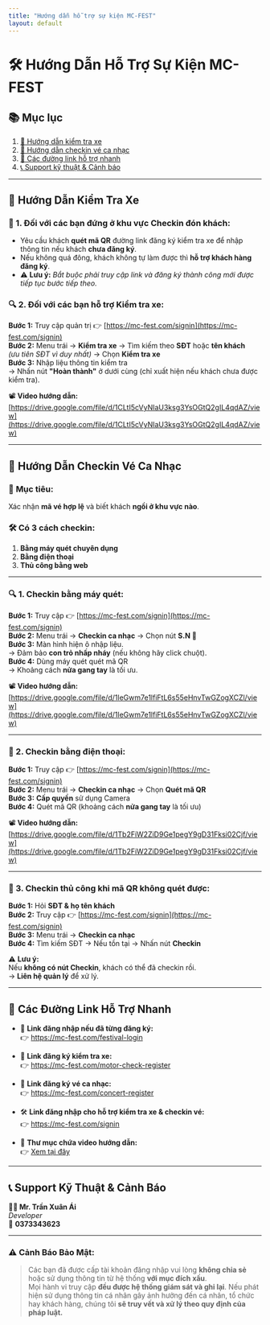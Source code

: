 ```yaml
---
title: "Hướng dẫn hỗ trợ sự kiện MC-FEST"
layout: default
---
```

# 🛠 Hướng Dẫn Hỗ Trợ Sự Kiện MC-FEST

## 📚 Mục lục
1. [🔧 Hướng dẫn kiểm tra xe](#-hướng-dẫn-kiểm-tra-xe)
2. [🎫 Hướng dẫn checkin vé ca nhạc](#-hướng-dẫn-checkin-vé-ca-nhạc)
3. [🔗 Các đường link hỗ trợ nhanh](#-các-đường-link-hỗ-trợ-nhanh)
4. [📞 Support kỹ thuật & Cảnh báo](#-support-kỹ-thuật--cảnh-báo)

---

## 🔧 Hướng Dẫn Kiểm Tra Xe

### 📍 1. Đối với các bạn đứng ở khu vực **Checkin đón khách**:
- Yêu cầu khách **quét mã QR** đường link đăng ký kiểm tra xe để nhập thông tin nếu khách **chưa đăng ký**.
- Nếu không quá đông, khách không tự làm được thì **hỗ trợ khách hàng đăng ký**.
- ⚠️ **Lưu ý:** *Bắt buộc phải truy cập link và đăng ký thành công mới được tiếp tục bước tiếp theo.*

### 🔍 2. Đối với các bạn hỗ trợ **Kiểm tra xe**:
**Bước 1:** Truy cập quản trị 👉 [https://mc-fest.com/signin](https://mc-fest.com/signin)  
**Bước 2:** Menu trái → **Kiểm tra xe** → Tìm kiếm theo **SĐT** hoặc **tên khách**  
*(ưu tiên SĐT vì duy nhất)* → Chọn **Kiểm tra xe**  
**Bước 3:** Nhập liệu thông tin kiểm tra  
→ Nhấn nút **"Hoàn thành"** ở dưới cùng (chỉ xuất hiện nếu khách chưa được kiểm tra).

📽 **Video hướng dẫn:**  
[https://drive.google.com/file/d/1CLtI5cVyNIaU3ksg3YsOGtQ2gIL4qdAZ/view](https://drive.google.com/file/d/1CLtI5cVyNIaU3ksg3YsOGtQ2gIL4qdAZ/view)

---

## 🎫 Hướng Dẫn Checkin Vé Ca Nhạc

### 🎯 **Mục tiêu:**  
Xác nhận **mã vé hợp lệ** và biết khách **ngồi ở khu vực nào**.

### 🛠 Có 3 cách checkin:
1. **Bằng máy quét chuyên dụng**
2. **Bằng điện thoại**
3. **Thủ công bằng web**

---

### 🔍 1. Checkin bằng **máy quét**:
**Bước 1:** Truy cập 👉 [https://mc-fest.com/signin](https://mc-fest.com/signin)  
**Bước 2:** Menu trái → **Checkin ca nhạc** → Chọn nút **S.N 🔫**  
**Bước 3:** Màn hình hiện ô nhập liệu.  
→ Đảm bảo **con trỏ nhấp nháy** (nếu không hãy click chuột).  
**Bước 4:** Dùng máy quét quét mã QR  
→ Khoảng cách **nửa gang tay** là tối ưu.

📽 **Video hướng dẫn:**  
[https://drive.google.com/file/d/1leGwm7e1lfiFtL6s55eHnvTwGZogXCZl/view](https://drive.google.com/file/d/1leGwm7e1lfiFtL6s55eHnvTwGZogXCZl/view)

---

### 📱 2. Checkin bằng **điện thoại**:
**Bước 1:** Truy cập 👉 [https://mc-fest.com/signin](https://mc-fest.com/signin)  
**Bước 2:** Menu trái → **Checkin ca nhạc** → Chọn **Quét mã QR**  
**Bước 3:** **Cấp quyền** sử dụng Camera  
**Bước 4:** Quét mã QR (khoảng cách **nửa gang tay** là tối ưu)

📽 **Video hướng dẫn:**  
[https://drive.google.com/file/d/1Tb2FiW2ZiD9Ge1pegY9gD31Fksi02Cjf/view](https://drive.google.com/file/d/1Tb2FiW2ZiD9Ge1pegY9gD31Fksi02Cjf/view)

---

### 📝 3. Checkin **thủ công** khi mã QR không quét được:
**Bước 1:** Hỏi **SĐT & họ tên khách**  
**Bước 2:** Truy cập 👉 [https://mc-fest.com/signin](https://mc-fest.com/signin)  
**Bước 3:** Menu trái → **Checkin ca nhạc**  
**Bước 4:** Tìm kiếm SĐT → Nếu tồn tại → Nhấn nút **Checkin**

⚠️ **Lưu ý:**  
Nếu **không có nút Checkin**, khách có thể đã checkin rồi.  
→ **Liên hệ quản lý** để xử lý.

---

## 🔗 Các Đường Link Hỗ Trợ Nhanh

- 🔐 **Link đăng nhập nếu đã từng đăng ký:**  
  👉 https://mc-fest.com/festival-login

- 🛵 **Link đăng ký kiểm tra xe:**  
  👉 https://mc-fest.com/motor-check-register

- 🎫 **Link đăng ký vé ca nhạc:**  
  👉 https://mc-fest.com/concert-register

- 🛠 **Link đăng nhập cho hỗ trợ kiểm tra xe & checkin vé:**  
  👉 https://mc-fest.com/signin

- 🎥 **Thư mục chứa video hướng dẫn:**  
  👉 [Xem tại đây](https://drive.google.com/drive/folders/1tVKL-DvemB7RZQBk0iNh2FzU9JiEksq8?usp=drive_link)

---

## 📞 Support Kỹ Thuật & Cảnh Báo

**👨‍💻 Mr. Trần Xuân Ái**  
_Developer_  
📱 **0373343623**

---

### ⚠️ **Cảnh Báo Bảo Mật**:
> Các bạn đã được cấp tài khoản đăng nhập vui lòng **không chia sẻ** hoặc sử dụng thông tin từ hệ thống **với mục đích xấu**.  
> Mọi hành vi truy cập **đều được hệ thống giám sát và ghi lại**. Nếu phát hiện sử dụng thông tin cá nhân gây ảnh hưởng đến cá nhân, tổ chức hay khách hàng, chúng tôi **sẽ truy vết và xử lý theo quy định của pháp luật.**
